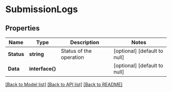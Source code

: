 # SubmissionLogs

## Properties
Name | Type | Description | Notes
------------ | ------------- | ------------- | -------------
**Status** | **string** | Status of the operation | [optional] [default to null]
**Data** | **interface{}** |  | [optional] [default to null]

[[Back to Model list]](../README.md#documentation-for-models) [[Back to API list]](../README.md#documentation-for-api-endpoints) [[Back to README]](../README.md)


